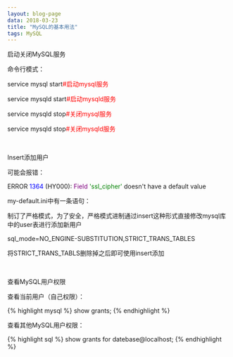 ```yaml
---
layout: blog-page
data: 2018-03-23
title: "MySQL的基本用法"
tags: MySQL
---
```

<p class="h3">启动关闭MySQL服务</p>
<p>命令行模式：</p>
<p>service mysql start<span style="color:red">#启动mysql服务</span></p>
<p>service mysqld start<span style="color:red">#启动mysqld服务</span></p>
<p>service mysqld stop<span style="color:red">#关闭mysql服务</span></p>
<p>service mysqld stop<span style="color:red">#关闭mysqld服务</span></p>
<br>
<p class="h3">Insert添加用户</p>
<p>可能会报错：</p>
<p>ERROR <span style="color:blue">1364</span> (HY000): <span style="color:purple">Field</span> <span style="color:green">'ssl_cipher'</span> doesn't have a default value</p>
<p>my-default.ini中有一条语句：</p>
<p>制订了严格模式，为了安全，严格模式进制通过insert这种形式直接修改mysql库中的user表进行添加新用户</p>
<p>sql_mode=NO_ENGINE-SUBSTITUTION,STRICT_TRANS_TABLES</p>
<p>将STRICT_TRANS_TABLS删除掉之后即可使用insert添加</p>
<br>
<p class="h3">查看MySQL用户权限</p>
<p>查看当前用户（自己权限）：</p>
{% highlight mysql %}
show grants;
{% endhighlight %}
<p>查看其他MySQL用户权限：</p>
{% highlight sql %}
show grants for datebase@localhost;
{% endhighlight %}